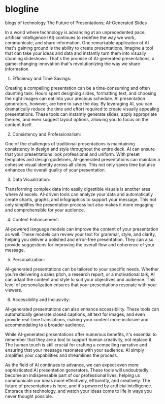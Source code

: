 # blogline
blogs of technology 
The Future of Presentations; AI-Generated Slides

In a world where technology is advancing at an unprecedented pace, artificial intelligence (AI) continues to redefine the way we work, communicate, and share information. One remarkable application of AI that's gaining ground is the ability to create presentations. Imagine a tool that can take your ideas and data and instantly turn them into visually stunning slideshows. That's the promise of AI-generated presentations, a game-changing innovation that's revolutionizing the way we share information.

1. Efficiency and Time Savings:

Creating a compelling presentation can be a time-consuming and often daunting task. Hours spent designing slides, formatting text, and choosing the right images can eat into your precious schedule. AI presentation generators, however, are here to save the day. By leveraging AI, you can dramatically reduce the time and effort required to create visually appealing presentations. These tools can instantly generate slides, apply appropriate themes, and even suggest layout options, allowing you to focus on the content itself.

2. Consistency and Professionalism:

One of the challenges of traditional presentations is maintaining consistency in design and style throughout the entire deck. AI can ensure that your presentations look professional and uniform. With preset templates and design guidelines, AI-generated presentations can maintain a cohesive visual identity across all slides. This not only saves time but also enhances the overall quality of your presentation.

3. Data Visualization:

Transforming complex data into easily digestible visuals is another area where AI excels. AI-driven tools can analyze your data and automatically create charts, graphs, and infographics to support your message. This not only simplifies the presentation process but also makes it more engaging and comprehensible for your audience.

4. Content Enhancement:

AI-powered language models can improve the content of your presentation as well. These models can review your text for grammar, style, and clarity, helping you deliver a polished and error-free presentation. They can also provide suggestions for improving the overall flow and coherence of your message.

5. Personalization:

AI-generated presentations can be tailored to your specific needs. Whether you're delivering a sales pitch, a research report, or a motivational talk, AI can adapt the content and style to suit your objectives and audience. This level of personalization ensures that your presentations resonate with your viewers.

6. Accessibility and Inclusivity:

AI-generated presentations can also enhance accessibility. These tools can automatically generate closed captions, alt text for images, and even provide real-time translations, making your content more inclusive and accommodating to a broader audience.

While AI-generated presentations offer numerous benefits, it's essential to remember that they are a tool to support human creativity, not replace it. The human touch is still crucial for crafting a compelling narrative and ensuring that your message resonates with your audience. AI simply amplifies your capabilities and streamlines the process.

As the field of AI continues to advance, we can expect even more sophisticated AI presentation generators. These tools will undoubtedly become an indispensable part of our professional lives, helping us communicate our ideas more effectively, efficiently, and creatively. The future of presentations is here, and it's powered by artificial intelligence. Embrace this technology, and watch your ideas come to life in ways you never thought possible.




